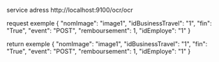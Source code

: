 
service adress
http://localhost:9100/ocr/ocr



request exemple
{
    "nomImage": "image1",
    "idBusinessTravel": "1",
    "fin": "True",
    "event": "POST",
    "remboursement": 1,
    "idEmploye": "1"
}


return exemple
{
    "nomImage": "image1",
    "idBusinessTravel": "1",
    "fin": "True",
    "event": "POST",
    "remboursement": 1,
    "idEmploye": "1"
}